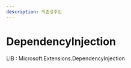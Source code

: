 ```yaml
---
description: 의존성주입
---
```


# DependencyInjection



LIB : Microsoft.Extensions.DependencyInjection
